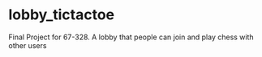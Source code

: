# lobby_tictactoe
Final Project for 67-328. A lobby that people can join and play chess with other users
